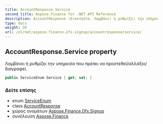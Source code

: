 ```yaml
---
title: AccountResponse.Service
second_title: Aspose.Finance for .NET API Reference
description: AccountResponse ιδιοκτησία. Λαμβάνει ή ρυθμίζει την υπηρεσία που πρέπει να προστεθεί/αλλάξει/διαγραφεί.
type: docs
weight: 20
url: /el/net/aspose.finance.ofx.signup/accountresponse/service/
---
```

## AccountResponse.Service property

Λαμβάνει ή ρυθμίζει την υπηρεσία που πρέπει να προστεθεί/αλλάξει/διαγραφεί.

```csharp
public ServiceEnum Service { get; set; }
```

### Δείτε επίσης

* enum [ServiceEnum](../../serviceenum/)
* class [AccountResponse](../)
* χώρος ονομάτων [Aspose.Finance.Ofx.Signup](../../accountresponse/)
* συνέλευση [Aspose.Finance](../../../)


